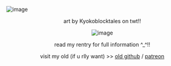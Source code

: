 ![image](https://pbs.twimg.com/media/GnOyqlUWwAAGMcE?format=jpg&name=large)

<div align="center"> art by Kyokoblocktales on twt!!

![image](https://github.com/user-attachments/assets/e1f3d15c-76b9-4d17-a10f-a7f6832df6f3)

read my rentry for full information ^_^!!

visit my old (if u rlly want) >> [old github](https://github.com/traumatictoe) / [patreon](https://www.patreon.com/kaydiez)
